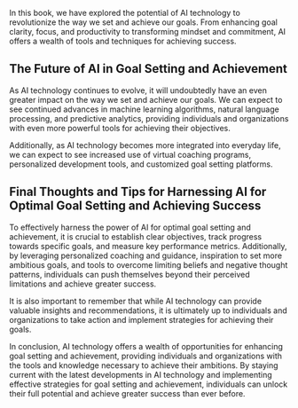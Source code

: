 
In this book, we have explored the potential of AI technology to revolutionize the way we set and achieve our goals. From enhancing goal clarity, focus, and productivity to transforming mindset and commitment, AI offers a wealth of tools and techniques for achieving success.

The Future of AI in Goal Setting and Achievement
------------------------------------------------

As AI technology continues to evolve, it will undoubtedly have an even greater impact on the way we set and achieve our goals. We can expect to see continued advances in machine learning algorithms, natural language processing, and predictive analytics, providing individuals and organizations with even more powerful tools for achieving their objectives.

Additionally, as AI technology becomes more integrated into everyday life, we can expect to see increased use of virtual coaching programs, personalized development tools, and customized goal setting platforms.

Final Thoughts and Tips for Harnessing AI for Optimal Goal Setting and Achieving Success
----------------------------------------------------------------------------------------

To effectively harness the power of AI for optimal goal setting and achievement, it is crucial to establish clear objectives, track progress towards specific goals, and measure key performance metrics. Additionally, by leveraging personalized coaching and guidance, inspiration to set more ambitious goals, and tools to overcome limiting beliefs and negative thought patterns, individuals can push themselves beyond their perceived limitations and achieve greater success.

It is also important to remember that while AI technology can provide valuable insights and recommendations, it is ultimately up to individuals and organizations to take action and implement strategies for achieving their goals.

In conclusion, AI technology offers a wealth of opportunities for enhancing goal setting and achievement, providing individuals and organizations with the tools and knowledge necessary to achieve their ambitions. By staying current with the latest developments in AI technology and implementing effective strategies for goal setting and achievement, individuals can unlock their full potential and achieve greater success than ever before.
